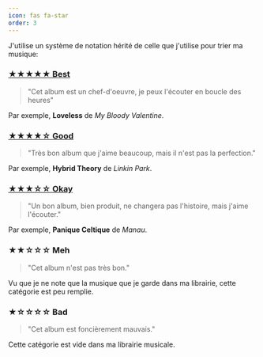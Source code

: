 ```yaml
---
icon: fas fa-star
order: 3
---
```

J'utilise un système de notation hérité de celle que j'utilise pour trier ma musique:

### [★★★★★ Best](/tags/best/)
> "Cet album est un chef-d'oeuvre, je peux l'écouter en boucle des heures"

Par exemple, **Loveless** de *My Bloody Valentine*.

### [★★★★☆ Good](/tags/good/)
> "Très bon album que j'aime beaucoup, mais il n'est pas la perfection."

Par exemple, **Hybrid Theory** de *Linkin Park*.

### [★★★☆☆ Okay](/tags/okay/)
> "Un bon album, bien produit, ne changera pas l'histoire, mais j'aime l'écouter."

Par exemple, **Panique Celtique** de *Manau*.

### ★★☆☆☆ Meh
> "Cet album n'est pas très bon."

Vu que je ne note que la musique que je garde dans ma librairie, cette catégorie est peu remplie.

### ★☆☆☆☆ Bad
> "Cet album est foncièrement mauvais."

Cette catégorie est vide dans ma librairie musicale.
